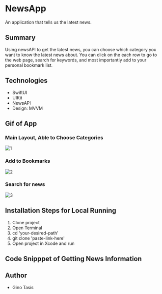 # NewsApp
An application that tells us the latest news. 

## Summary 
Using newsAPI to get the latest news, you can choose which category you want to know the latest news about. You can click on the each row to go to the web page, search for keywords, and most importantly add to your personal bookmark list. 

## Technologies
- SwiftUI
- UIKit
- NewsAPI
- Design: MVVM

## Gif of App
### Main Layout, Able to Choose Categories
![1](https://user-images.githubusercontent.com/80994897/159547152-430d6fd7-b981-4841-90bc-f7be985b0769.gif) 
### Add to Bookmarks
![2](https://user-images.githubusercontent.com/80994897/159547185-361fcc64-2802-4aa4-84c8-e5e9cf042142.gif) 
### Search for news
![3](https://user-images.githubusercontent.com/80994897/159547256-af079b1b-47e2-4801-b996-33ab0f152e93.gif)



## Installation Steps for Local Running

1. Clone project
2. Open Terminal
3. cd 'your-desired-path'
4. git clone 'paste-link-here'
5. Open project in Xcode and run

## Code Snipppet of Getting News Information


## Author
- Gino Tasis
